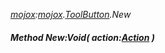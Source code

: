 _[mojox](../../modules/mojox/mojox-module.md):[mojox](../../modules/mojox/mojox-module.md).[ToolButton](../../modules/mojox/mojox-toolbutton.md).New_
##### Method New:Void( action:[Action](../../modules/mojox/mojox-action.md) )
